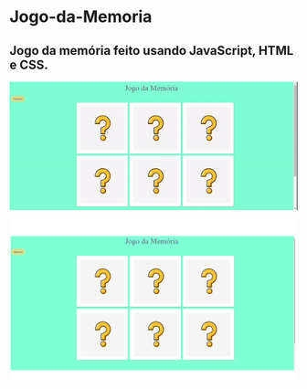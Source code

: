 # Jogo-da-Memoria

## Jogo da memória feito usando JavaScript, HTML e CSS. 


<p align="Center">
<img src="git.gif">
</p>

<img src="https://github.com/Jessicamf4/Jogo-da-Memoria/blob/main/Sem%20t%C3%ADtulo.png"/>